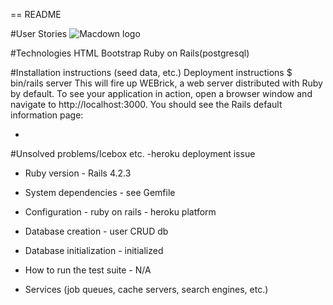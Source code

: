 == README



#User Stories
![Macdown logo](http://i.imgur.com/umwdhdY.png)

#Technologies
HTML
Bootstrap
Ruby on Rails(postgresql)


#Installation instructions (seed data, etc.)
Deployment instructions $ bin/rails server This will fire up WEBrick, a web server distributed with Ruby by default. To see your application in action, open a browser window and navigate to http://localhost:3000. You should see the Rails default information page:


-



#Unsolved problems/Icebox etc.
-heroku deployment issue



* Ruby version - Rails 4.2.3

* System dependencies - see Gemfile

* Configuration - ruby on rails - heroku platform

* Database creation - user CRUD db

* Database initialization - initialized

* How to run the test suite - N/A

* Services (job queues, cache servers, search engines, etc.)




